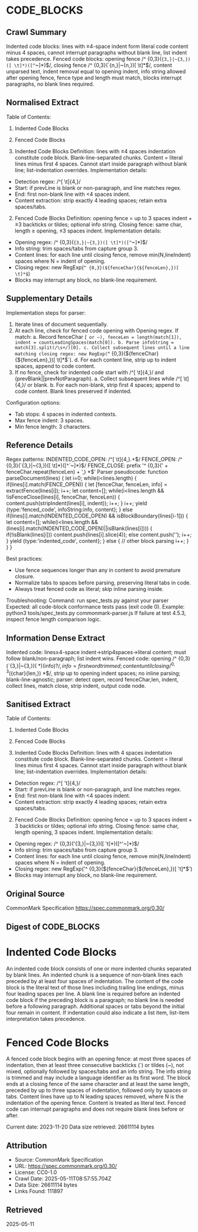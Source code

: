 # CODE_BLOCKS

## Crawl Summary
Indented code blocks: lines with ≥4-space indent form literal code content minus 4 spaces, cannot interrupt paragraphs without blank line, list indent takes precedence.  Fenced code blocks: opening fence /^ {0,3}(`{3,}|~{3,})([ \t]*)([^`~]*)$/, closing fence /^ {0,3}(`{n,}|~{n,})[ \t]*$/, content unparsed text, indent removal equal to opening indent, info string allowed after opening fence, fence type and length must match, blocks interrupt paragraphs, no blank lines required.

## Normalised Extract
Table of Contents:
1. Indented Code Blocks
2. Fenced Code Blocks

1. Indented Code Blocks
Definition: lines with ≥4 spaces indentation constitute code block.  Blank-line-separated chunks.  Content = literal lines minus first 4 spaces.  Cannot start inside paragraph without blank line; list-indentation overrides.
Implementation details:
  - Detection regex: /^[ \t]{4,}/
  - Start: if prevLine is blank or non-paragraph, and line matches regex.
  - End: first non-blank line with <4 spaces indent.
  - Content extraction: strip exactly 4 leading spaces; retain extra spaces/tabs.

2. Fenced Code Blocks
Definition: opening fence = up to 3 spaces indent + ≥3 backticks or tildes; optional info string.  Closing fence: same char, length ≥ opening, ≤3 spaces indent.
Implementation details:
  - Opening regex: /^ {0,3}(`{3,}|~{3,})([ \t]*)([^`~]*)$/
  - Info string: trim spaces/tabs from capture group 3.
  - Content lines: for each line until closing fence, remove min(N,lineIndent) spaces where N = indent of opening.
  - Closing regex: new RegExp(`^ {0,3}(${fenceChar}{${fenceLen},})[ \t]*$`)
  - Blocks may interrupt any block, no blank-line requirement.


## Supplementary Details
Implementation steps for parser:
1. Iterate lines of document sequentially.
2. At each line, check for fenced code opening with Opening regex. If match:
   a. Record fenceChar (` or ~), fenceLen = length(match[1]), indent = countLeadingSpaces(match[0]).
   b. Parse infoString = match[3].split(/\s+/)[0].
   c. Collect subsequent lines until a line matching closing regex: new RegExp(`^ {0,3}(${fenceChar}{${fenceLen},})[ \t]*$`).
   d. For each content line, strip up to indent spaces, append to code content.
3. If no fence, check for indented code start with /^[ \t]{4,}/ and (prevBlank||prevNotParagraph).
   a. Collect subsequent lines while /^[ \t]{4,}/ or blank.
   b. For each non-blank, strip first 4 spaces; append to code content. Blank lines preserved if indented.

Configuration options:
- Tab stops: 4 spaces in indented contexts.
- Max fence indent: 3 spaces.
- Min fence length: 3 characters.


## Reference Details
Regex patterns:
  INDENTED_CODE_OPEN: /^[ \t]{4,}.+$/
  FENCE_OPEN: /^ {0,3}(`{3,}|~{3,})([ \t]*)([^`~]*)$/
  FENCE_CLOSE: prefix '^ {0,3}(' + fenceChar.repeat(fenceLen) + ',) *$'
Parser pseudocode:
function parseDocument(lines) {
  let i=0;
  while(i<lines.length) {
    if(lines[i].match(FENCE_OPEN)) {
      let [fenceChar, fenceLen, info] = extractFence(lines[i]);
      i++;
      let content=[];
      while(i<lines.length && !isFenceClose(lines[i], fenceChar, fenceLen)) {
        content.push(stripIndent(lines[i], indent)); i++;
      }
      i++;
      yield {type:'fenced_code', infoString:info, content};
    } else if(lines[i].match(INDENTED_CODE_OPEN) && isBlockBoundary(lines[i-1])) {
      let content=[];
      while(i<lines.length && (lines[i].match(INDENTED_CODE_OPEN)||isBlank(lines[i]))) {
        if(!isBlank(lines[i])) content.push(lines[i].slice(4));
        else content.push('');
        i++;
      }
      yield {type:'indented_code', content};
    } else {
      // other block parsing
      i++;
    }
  }
}

Best practices:
- Use fence sequences longer than any in content to avoid premature closure.
- Normalize tabs to spaces before parsing, preserving literal tabs in code.
- Always treat fenced code as literal; skip inline parsing inside.

Troubleshooting:
Command: run spec_tests.py against your parser
Expected: all code-block conformance tests pass (exit code 0).
Example: python3 tools/spec_tests.py commonmark-parser.js
If failure at test 4.5.3, inspect fence length comparison logic.


## Information Dense Extract
Indented code: lines≥4-space indent→strip4spaces→literal content; must follow blank/non-paragraph; list indent wins.  Fenced code: opening /^ {0,3}(`{3,}|~{3,})( *)(info)?$/, info=first word trimmed; content until closing /^ {0,3}(${char}{len,}) *$/, strip up to opening indent spaces; no inline parsing; blank-line-agnostic; parser: detect open, record fenceChar,len, indent, collect lines, match close, strip indent, output code node.

## Sanitised Extract
Table of Contents:
1. Indented Code Blocks
2. Fenced Code Blocks

1. Indented Code Blocks
Definition: lines with 4 spaces indentation constitute code block.  Blank-line-separated chunks.  Content = literal lines minus first 4 spaces.  Cannot start inside paragraph without blank line; list-indentation overrides.
Implementation details:
  - Detection regex: /^[ 't]{4,}/
  - Start: if prevLine is blank or non-paragraph, and line matches regex.
  - End: first non-blank line with <4 spaces indent.
  - Content extraction: strip exactly 4 leading spaces; retain extra spaces/tabs.

2. Fenced Code Blocks
Definition: opening fence = up to 3 spaces indent + 3 backticks or tildes; optional info string.  Closing fence: same char, length  opening, 3 spaces indent.
Implementation details:
  - Opening regex: /^ {0,3}('{3,}|~{3,})([ 't]*)([^'~]*)$/
  - Info string: trim spaces/tabs from capture group 3.
  - Content lines: for each line until closing fence, remove min(N,lineIndent) spaces where N = indent of opening.
  - Closing regex: new RegExp('^ {0,3}(${fenceChar}{${fenceLen},})[ 't]*$')
  - Blocks may interrupt any block, no blank-line requirement.

## Original Source
CommonMark Specification
https://spec.commonmark.org/0.30/

## Digest of CODE_BLOCKS

# Indented Code Blocks
An indented code block consists of one or more indented chunks separated by blank lines.  An indented chunk is a sequence of non-blank lines each preceded by at least four spaces of indentation.  The content of the code block is the literal text of those lines including trailing line endings, minus four leading spaces per line.  A blank line is required before an indented code block if the preceding block is a paragraph; no blank line is needed before a following paragraph.  Additional spaces or tabs beyond the initial four remain in content.  If indentation could also indicate a list item, list-item interpretation takes precedence.

# Fenced Code Blocks
A fenced code block begins with an opening fence: at most three spaces of indentation, then at least three consecutive backticks (`) or tildes (~), not mixed, optionally followed by spaces/tabs and an info string.  The info string is trimmed and may include a language identifier as its first word.  The block ends at a closing fence of the same character and at least the same length, preceded by up to three spaces of indentation, followed only by spaces or tabs.  Content lines have up to N leading spaces removed, where N is the indentation of the opening fence.  Content is treated as literal text.  Fenced code can interrupt paragraphs and does not require blank lines before or after.

Current date: 2023-11-20
Data size retrieved: 26611114 bytes


## Attribution
- Source: CommonMark Specification
- URL: https://spec.commonmark.org/0.30/
- License: CC0-1.0
- Crawl Date: 2025-05-11T08:57:55.704Z
- Data Size: 26611114 bytes
- Links Found: 111897

## Retrieved
2025-05-11
